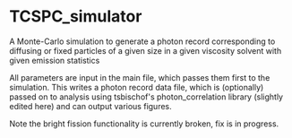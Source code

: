 # TCSPC_simulator
A Monte-Carlo simulation to generate a photon record corresponding to diffusing or fixed particles of a given size in a given viscosity solvent with given emission statistics

All parameters are input in the main file, which passes them first to the simulation. This writes a photon record data file, which is (optionally) passed on to analysis using tsbischof's photon_correlation library (slightly edited here) and can output various figures. 

Note the bright fission functionality is currently broken, fix is in progress. 
